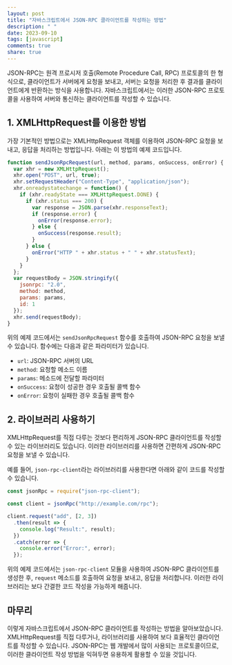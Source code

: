 ```yaml
---
layout: post
title: "자바스크립트에서 JSON-RPC 클라이언트를 작성하는 방법"
description: " "
date: 2023-09-10
tags: [javascript]
comments: true
share: true
---
```


JSON-RPC는 원격 프로시저 호출(Remote Procedure Call, RPC) 프로토콜의 한 형식으로, 클라이언트가 서버에게 요청을 보내고, 서버는 요청을 처리한 후 결과를 클라이언트에게 반환하는 방식을 사용합니다. 자바스크립트에서는 이러한 JSON-RPC 프로토콜을 사용하여 서버와 통신하는 클라이언트를 작성할 수 있습니다.

## 1. XMLHttpRequest를 이용한 방법

가장 기본적인 방법으로는 XMLHttpRequest 객체를 이용하여 JSON-RPC 요청을 보내고, 응답을 처리하는 방법입니다. 아래는 이 방법의 예제 코드입니다.

```javascript
function sendJsonRpcRequest(url, method, params, onSuccess, onError) {
  var xhr = new XMLHttpRequest();
  xhr.open("POST", url, true);
  xhr.setRequestHeader("Content-Type", "application/json");
  xhr.onreadystatechange = function() {
    if (xhr.readyState === XMLHttpRequest.DONE) {
      if (xhr.status === 200) {
        var response = JSON.parse(xhr.responseText);
        if (response.error) {
          onError(response.error);
        } else {
          onSuccess(response.result);
        }
      } else {
        onError("HTTP " + xhr.status + " " + xhr.statusText);
      }
    }
  };
  var requestBody = JSON.stringify({
    jsonrpc: "2.0",
    method: method,
    params: params,
    id: 1
  });
  xhr.send(requestBody);
}
```

위의 예제 코드에서는 `sendJsonRpcRequest` 함수를 호출하여 JSON-RPC 요청을 보낼 수 있습니다. 함수에는 다음과 같은 파라미터가 있습니다.

- `url`: JSON-RPC 서버의 URL
- `method`: 요청할 메소드 이름
- `params`: 메소드에 전달할 파라미터
- `onSuccess`: 요청이 성공한 경우 호출될 콜백 함수
- `onError`: 요청이 실패한 경우 호출될 콜백 함수

## 2. 라이브러리 사용하기

XMLHttpRequest를 직접 다루는 것보다 편리하게 JSON-RPC 클라이언트를 작성할 수 있는 라이브러리도 있습니다. 이러한 라이브러리를 사용하면 간편하게 JSON-RPC 요청을 보낼 수 있습니다.

예를 들어, `json-rpc-client`라는 라이브러리를 사용한다면 아래와 같이 코드를 작성할 수 있습니다.

```javascript
const jsonRpc = require("json-rpc-client");

const client = jsonRpc("http://example.com/rpc");

client.request("add", [2, 3])
  .then(result => {
    console.log("Result:", result);
  })
  .catch(error => {
    console.error("Error:", error);
  });
```

위의 예제 코드에서는 `json-rpc-client` 모듈을 사용하여 JSON-RPC 클라이언트를 생성한 후, `request` 메소드를 호출하여 요청을 보내고, 응답을 처리합니다. 이러한 라이브러리는 보다 간결한 코드 작성을 가능하게 해줍니다.

## 마무리

이렇게 자바스크립트에서 JSON-RPC 클라이언트를 작성하는 방법을 알아보았습니다. XMLHttpRequest를 직접 다루거나, 라이브러리를 사용하여 보다 효율적인 클라이언트를 작성할 수 있습니다. JSON-RPC는 웹 개발에서 많이 사용되는 프로토콜이므로, 이러한 클라이언트 작성 방법을 익혀두면 유용하게 활용할 수 있을 것입니다.